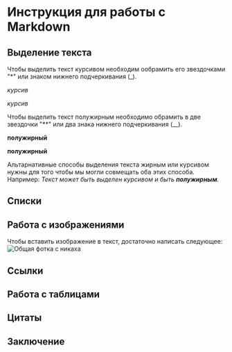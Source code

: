 # Инструкция для работы с Markdown

## Выделение текста

Чтобы выделить текст курсивом необходим ообрамить его звездочками "*" или знаком нижнего подчеркивания (_).

_курсив_

*курсив* 

Чтобы выделить текст полужирным необходимо обрамить в две звездочки "**" или два знака нижнего подчеркивания (__).

__полужирный__

**полужирный**

Альтарнативные способы выделения текста жирным или курсивом нужны для того чтобы мы могли совмещать оба этих способа. Например: _Текст может быть выделен курсивом и быть **полужирным**._ 


## Списки

## Работа с изображениями
Чтобы вставить изображение в текст, достаточно написать следующее:
![Общая фотка с никаха](2021-08-28_13-13-30_00085.jpg)
## Сcылки

## Работа с таблицами

## Цитаты

## Заключение
